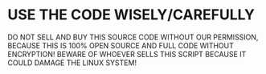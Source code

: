 # USE THE CODE WISELY/CAREFULLY
DO NOT SELL AND BUY THIS SOURCE CODE WITHOUT OUR PERMISSION, BECAUSE THIS IS 100% OPEN SOURCE AND FULL CODE WITHOUT ENCRYPTION!
BEWARE OF WHOEVER SELLS THIS SCRIPT BECAUSE IT COULD DAMAGE THE LINUX SYSTEM!
